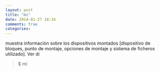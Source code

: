 ```yaml
---
layout: post
title: "mi"
date: 2014-01-27 18:34
comments: true
categories: 
---
```

muestra información sobre los dispositivos montados [dispositivo de bloques, punto de montaje, opciones de montaje y sistema de ficheros utilizado]. Ver di

>$ mi

